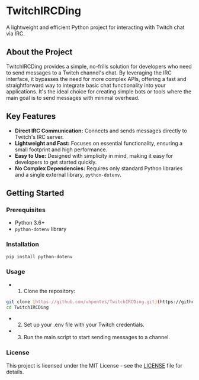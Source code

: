 # TwitchIRCDing

A lightweight and efficient Python project for interacting with Twitch chat via IRC.

## About the Project
TwitchIRCDing provides a simple, no-frills solution for developers who need to send messages to a Twitch channel's chat. By leveraging the IRC interface, it bypasses the need for more complex APIs, offering a fast and straightforward way to integrate basic chat functionality into your applications. It's the ideal choice for creating simple bots or tools where the main goal is to send messages with minimal overhead.

## Key Features
* **Direct IRC Communication:** Connects and sends messages directly to Twitch's IRC server.
* **Lightweight and Fast:** Focuses on essential functionality, ensuring a small footprint and high performance.
* **Easy to Use:** Designed with simplicity in mind, making it easy for developers to get started quickly.
* **No Complex Dependencies:** Requires only standard Python libraries and a single external library, `python-dotenv`.

## Getting Started

### Prerequisites
* Python 3.6+
* `python-dotenv` library

### Installation
```sh
pip install python-dotenv
```

### Usage
* 1. Clone the repository:
```bash
git clone [https://github.com/vhpontes/TwitchIRCDing.git](https://github.com/vhpontes/TwitchIRCDing.git)
cd TwitchIRCDing
```

* 2. Set up your .env file with your Twitch credentials.
* 3. Run the main script to start sending messages to a channel.
 
### License
This project is licensed under the MIT License - see the [LICENSE](/LICENSE) file for details.
